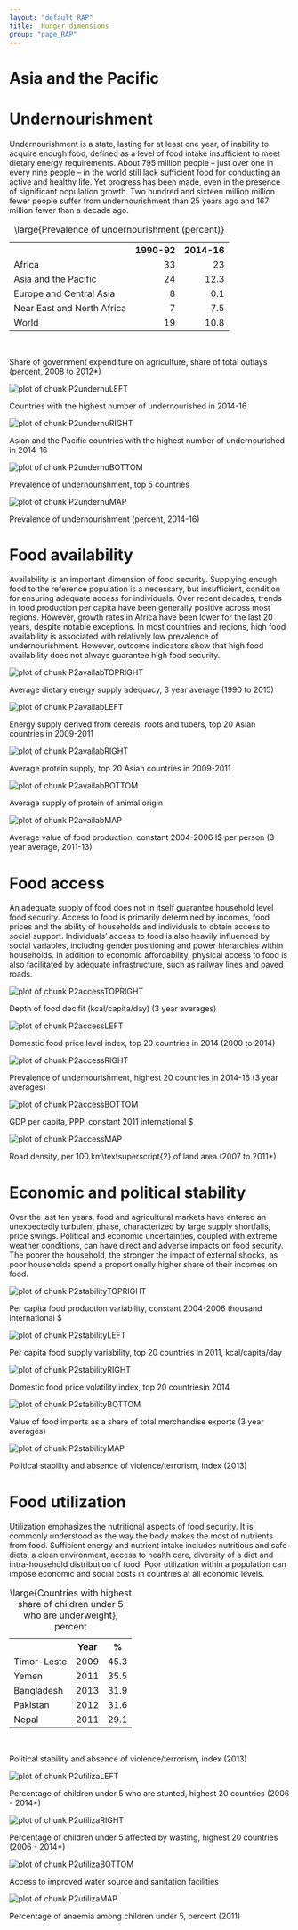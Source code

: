 ```yaml
---
layout: "default_RAP"
title:  Hunger dimensions
group: "page_RAP"
---
```


#  Asia and the Pacific

<!--
%
% PPPPPPPPPPPPPPPPP                                               tttt           222222222222222
% P::::::::::::::::P                                           ttt:::t          2:::::::::::::::22
% P::::::PPPPPP:::::P                                          t:::::t          2::::::222222:::::2
% PP:::::P     P:::::P                                         t:::::t          2222222     2:::::2
%   P::::P     P:::::Paaaaaaaaaaaaa  rrrrr   rrrrrrrrr   ttttttt:::::ttttttt                2:::::2
%   P::::P     P:::::Pa::::::::::::a r::::rrr:::::::::r  t:::::::::::::::::t                2:::::2
%   P::::PPPPPP:::::P aaaaaaaaa:::::ar:::::::::::::::::r t:::::::::::::::::t             2222::::2
%   P:::::::::::::PP           a::::arr::::::rrrrr::::::rtttttt:::::::tttttt        22222::::::22
%   P::::PPPPPPPPP      aaaaaaa:::::a r:::::r     r:::::r      t:::::t            22::::::::222
%   P::::P            aa::::::::::::a r:::::r     rrrrrrr      t:::::t           2:::::22222
%   P::::P           a::::aaaa::::::a r:::::r                  t:::::t          2:::::2
%   P::::P          a::::a    a:::::a r:::::r                  t:::::t    tttttt2:::::2
% PP::::::PP        a::::a    a:::::a r:::::r                  t::::::tttt:::::t2:::::2       222222
% P::::::::P        a:::::aaaa::::::a r:::::r                  tt::::::::::::::t2::::::2222222:::::2
% P::::::::P         a::::::::::aa:::ar:::::r                    tt:::::::::::tt2::::::::::::::::::2
% PPPPPPPPPP          aaaaaaaaaa  aaaarrrrrrr                      ttttttttttt  22222222222222222222
%


%%%%%%%%%%%%%%%%%%%%%%%%%%%%%%%%%%%%%%%%%%%%%%%%%%
%% PART2 - Hunger dimensions
%%%%%%%%%%%%%%%%%%%%%%%%%%%%%%%%%%%%%%%%%%%%%%%%%%
 -->








<!-- %   _   _             _                                         _       _                              _
%  | | | | _ __    __| |  ___  _ __  _ __    ___   _   _  _ __ (_) ___ | |__   _ __ ___    ___  _ __  | |_
%  | | | || '_ \  / _` | / _ \| '__|| '_ \  / _ \ | | | || '__|| |/ __|| '_ \ | '_ ` _ \  / _ \| '_ \ | __|
%  | |_| || | | || (_| ||  __/| |   | | | || (_) || |_| || |   | |\__ \| | | || | | | | ||  __/| | | || |_
%   \___/ |_| |_| \__,_| \___||_|   |_| |_| \___/  \__,_||_|   |_||___/|_| |_||_| |_| |_| \___||_| |_| \__|
 -->


<h1> Undernourishment </h1> 
<p>Undernourishment is a state, lasting for at least one year, of inability to acquire enough food, defined as a level of food intake insufficient to meet dietary energy requirements. About 795 million people – just over one in every nine people – in the world still lack sufficient food for conducting an active and healthy life. Yet progress has been made, even in the presence of significant population growth. Two hundred and sixteen million million fewer people suffer from undernourishment than 25 years ago and 167 million fewer than a decade ago.</p> 






<!-- html table generated in R 3.2.2 by xtable 1.7-4 package -->
<!-- Fri Oct 30 13:15:09 2015 -->
<table class="table table-striped table-hover">
<caption align="top"> \large{Prevalence of undernourishment (percent)} </caption>
<tr> <th>  </th> <th> 1990-92 </th> <th> 2014-16 </th>  </tr>
 <tr> <td> Africa </td> <td align="right"> 33 </td> <td align="right"> 23 </td> </tr>
  <tr> <td> Asia and the Pacific </td> <td align="right"> 24 </td> <td align="right"> 12.3 </td> </tr>
  <tr> <td> Europe and Central Asia </td> <td align="right"> 8 </td> <td align="right"> 0.1 </td> </tr>
  <tr> <td> Near East and North Africa </td> <td align="right"> 7 </td> <td align="right"> 7.5 </td> </tr>
  <tr> <td> World </td> <td align="right"> 19 </td> <td align="right"> 10.8 </td> </tr>
  </table>
</br> <p class='caption'>Share of government expenditure on agriculture, share of total outlays (percent, 2008 to 2012*)</p>


![plot of chunk P2undernuLEFT](figure/P2undernuLEFT-1.png) </br> <p class='caption'>Countries with the highest number of undernourished in 2014-16</p>

![plot of chunk P2undernuRIGHT](figure/P2undernuRIGHT-1.png) </br> <p class='caption'>Asian and the Pacific countries with the highest number of undernourished in 2014-16</p>


![plot of chunk P2undernuBOTTOM](figure/P2undernuBOTTOM-1.png) </br> <p class='caption'>Prevalence of undernourishment, top 5 countries</p>


![plot of chunk P2undernuMAP](figure/P2undernuMAP-1.png) </br> <p class='caption'>Prevalence of undernourishment (percent, 2014-16)</p>






<!-- %   _____                       _                             _   _           _       _   _   _   _
%  |  ___|   ___     ___     __| |     __ _  __   __   __ _  (_) | |   __ _  | |__   (_) | | (_) | |_   _   _
%  | |_     / _ \   / _ \   / _` |    / _` | \ \ / /  / _` | | | | |  / _` | | '_ \  | | | | | | | __| | | | |
%  |  _|   | (_) | | (_) | | (_| |   | (_| |  \ V /  | (_| | | | | | | (_| | | |_) | | | | | | | | |_  | |_| |
%  |_|      \___/   \___/   \__,_|    \__,_|   \_/    \__,_| |_| |_|  \__,_| |_.__/  |_| |_| |_|  \__|  \__, |
%                                                                                                       |___/ -->






<h1> Food availability </h1> 
<p>Availability is an important dimension of food security. Supplying enough food to the reference population is a necessary, but insufficient, condition for ensuring adequate access for individuals. Over recent decades, trends in food production per capita have been generally positive across most regions. However, growth rates in Africa have been lower for the last 20 years, despite notable exceptions. In most countries and regions, high food availability is associated with relatively low prevalence of undernourishment. However, outcome indicators show that high food availability does not always guarantee high food security.</p> 






![plot of chunk P2availabTOPRIGHT](figure/P2availabTOPRIGHT-1.png) </br> <p class='caption'>Average dietary energy supply adequacy, 3 year average (1990 to 2015)</p>


![plot of chunk P2availabLEFT](figure/P2availabLEFT-1.png) </br> <p class='caption'>Energy supply derived from cereals, roots and tubers, top 20 Asian countries in 2009-2011</p>

![plot of chunk P2availabRIGHT](figure/P2availabRIGHT-1.png) </br> <p class='caption'>Average protein supply, top 20 Asian countries in 2009-2011</p>


![plot of chunk P2availabBOTTOM](figure/P2availabBOTTOM-1.png) </br> <p class='caption'>Average supply of protein of animal origin</p>


![plot of chunk P2availabMAP](figure/P2availabMAP-1.png) </br> <p class='caption'>Average value of food production, constant 2004-2006 I\$ per person (3 year average, 2011-13)</p>





<!-- %   _____                       _
%  |  ___|   ___     ___     __| |     __ _    ___    ___    ___   ___   ___
%  | |_     / _ \   / _ \   / _` |    / _` |  / __|  / __|  / _ \ / __| / __|
%  |  _|   | (_) | | (_) | | (_| |   | (_| | | (__  | (__  |  __/ \__ \ \__ \
%  |_|      \___/   \___/   \__,_|    \__,_|  \___|  \___|  \___| |___/ |___/
% -->





<h1> Food access </h1> 
<p>An adequate supply of food does not in itself guarantee household level food security. Access to food is primarily determined by incomes, food prices and the ability of households and individuals to obtain access to social support. Individuals’ access to food is also heavily influenced by social variables, including gender positioning and power hierarchies within households. In addition to economic affordability, physical access to food is also facilitated by adequate infrastructure, such as railway lines and paved roads.</p> 






![plot of chunk P2accessTOPRIGHT](figure/P2accessTOPRIGHT-1.png) </br> <p class='caption'>Depth of food decifit (kcal/capita/day) (3 year averages)</p>


![plot of chunk P2accessLEFT](figure/P2accessLEFT-1.png) </br> <p class='caption'>Domestic food price level index, top 20 countries in 2014 (2000 to 2014)</p>

![plot of chunk P2accessRIGHT](figure/P2accessRIGHT-1.png) </br> <p class='caption'>Prevalence of undernourishment, highest 20 countries in 2014-16 (3 year averages)</p>


![plot of chunk P2accessBOTTOM](figure/P2accessBOTTOM-1.png) </br> <p class='caption'>GDP per capita, PPP, constant 2011 international \$</p>


![plot of chunk P2accessMAP](figure/P2accessMAP-1.png) </br> <p class='caption'>Road density, per 100 km\textsuperscript{2} of land area (2007 to 2011*)</p>



<!-- %   _____                       _           _             _       _   _   _   _
%  |  ___|   ___     ___     __| |    ___  | |_    __ _  | |__   (_) | | (_) | |_   _   _
%  | |_     / _ \   / _ \   / _` |   / __| | __|  / _` | | '_ \  | | | | | | | __| | | | |
%  |  _|   | (_) | | (_) | | (_| |   \__ \ | |_  | (_| | | |_) | | | | | | | | |_  | |_| |
%  |_|      \___/   \___/   \__,_|   |___/  \__|  \__,_| |_.__/  |_| |_| |_|  \__|  \__, |
%                                                                                   |___/ -->


<h1> Economic and political stability </h1> 
<p>Over the last ten years, food and agricultural markets have entered an unexpectedly turbulent phase, characterized by large supply shortfalls, price swings. Political and economic uncertainties, coupled with extreme weather conditions, can have direct and adverse impacts on food security. The poorer the household, the stronger the impact of external shocks, as poor households spend a proportionally higher share of their incomes on food.</p> 






![plot of chunk P2stabilityTOPRIGHT](figure/P2stabilityTOPRIGHT-1.png) </br> <p class='caption'>Per capita food production variability, constant 2004-2006 thousand international \$</p>


![plot of chunk P2stabilityLEFT](figure/P2stabilityLEFT-1.png) </br> <p class='caption'>Per capita food supply variability, top 20 countries in 2011, kcal/capita/day</p>

![plot of chunk P2stabilityRIGHT](figure/P2stabilityRIGHT-1.png) </br> <p class='caption'>Domestic food price volatility index, top 20 countriesin 2014</p>


![plot of chunk P2stabilityBOTTOM](figure/P2stabilityBOTTOM-1.png) </br> <p class='caption'>Value of food imports as a share of total merchandise exports (3 year averages)</p>


![plot of chunk P2stabilityMAP](figure/P2stabilityMAP-1.png) </br> <p class='caption'>Political stability and absence of violence/terrorism, index (2013)</p>


<!-- %   _____                       _             _     _   _   _                 _     _
%  |  ___|   ___     ___     __| |    _   _  | |_  (_) | | (_)  ____   __ _  | |_  (_)   ___    _ __
%  | |_     / _ \   / _ \   / _` |   | | | | | __| | | | | | | |_  /  / _` | | __| | |  / _ \  | '_ \
%  |  _|   | (_) | | (_) | | (_| |   | |_| | | |_  | | | | | |  / /  | (_| | | |_  | | | (_) | | | | |
%  |_|      \___/   \___/   \__,_|    \__,_|  \__| |_| |_| |_| /___|  \__,_|  \__| |_|  \___/  |_| |_|
% -->


<h1> Food utilization </h1> 
<p>Utilization emphasizes the nutritional aspects of food security. It is commonly understood as the way the body makes the most of nutrients from food. Sufficient energy and nutrient intake includes nutritious and safe diets, a clean environment, access to health care, diversity of a diet and intra-household distribution of food. Poor utilization within a population can impose economic and social costs in countries at all economic levels.</p> 





<!-- html table generated in R 3.2.2 by xtable 1.7-4 package -->
<!-- Fri Oct 30 13:15:17 2015 -->
<table class="table table-striped table-hover">
<caption align="top"> \large{Countries with highest share of children under 5 who are underweight}, percent </caption>
<tr> <th>  </th> <th> Year </th> <th> % </th>  </tr>
 <tr> <td> Timor-Leste </td> <td align="right"> 2009 </td> <td align="right"> 45.3 </td> </tr>
  <tr> <td> Yemen </td> <td align="right"> 2011 </td> <td align="right"> 35.5 </td> </tr>
  <tr> <td> Bangladesh </td> <td align="right"> 2013 </td> <td align="right"> 31.9 </td> </tr>
  <tr> <td> Pakistan </td> <td align="right"> 2012 </td> <td align="right"> 31.6 </td> </tr>
  <tr> <td> Nepal </td> <td align="right"> 2011 </td> <td align="right"> 29.1 </td> </tr>
  </table>
</br> <p class='caption'>Political stability and absence of violence/terrorism, index (2013)</p>


![plot of chunk P2utilizaLEFT](figure/P2utilizaLEFT-1.png) </br> <p class='caption'>Percentage of children under 5 who are stunted, highest 20 countries (2006 - 2014*)</p>

![plot of chunk P2utilizaRIGHT](figure/P2utilizaRIGHT-1.png) </br> <p class='caption'>Percentage of children under 5 affected by wasting, highest 20 countries (2006 - 2014*)</p>


![plot of chunk P2utilizaBOTTOM](figure/P2utilizaBOTTOM-1.png) </br> <p class='caption'>Access to improved water source and sanitation facilities</p>


![plot of chunk P2utilizaMAP](figure/P2utilizaMAP-1.png) </br> <p class='caption'>Percentage of anaemia among children under 5, percent (2011)</p>

